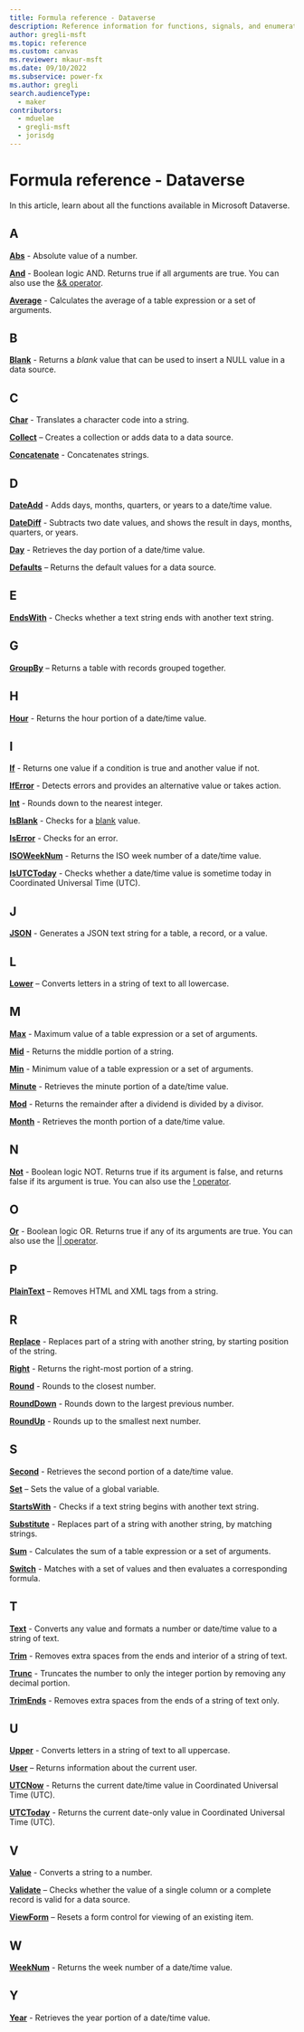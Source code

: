 ```yaml
---
title: Formula reference - Dataverse
description: Reference information for functions, signals, and enumerations in Dataverse.
author: gregli-msft
ms.topic: reference
ms.custom: canvas
ms.reviewer: mkaur-msft
ms.date: 09/10/2022
ms.subservice: power-fx
ms.author: gregli
search.audienceType:
  - maker
contributors:
  - mduelae
  - gregli-msft
  - jorisdg
---
```


# Formula reference - Dataverse

In this article, learn about all the functions available in Microsoft Dataverse.

## <a id="-a"></a> A

**[Abs](reference/function-numericals.md )** - Absolute value of a number.

**[And](reference/function-logicals.md )** - Boolean logic AND. Returns true if all arguments are true. You can also use the [&& operator](reference/operators.md).

**[Average](reference/function-aggregates.md )** - Calculates the average of a table expression or a set of arguments.

## B

**[Blank](reference/function-isblank-isempty.md )** - Returns a *blank* value that can be used to insert a NULL value in a data source.

## C

**[Char](reference/function-char.md )** - Translates a character code into a string.

**[Collect](reference/function-clear-collect-clearcollect.md )** – Creates a collection or adds data to a data source.

**[Concatenate](reference/function-concatenate.md )** - Concatenates strings.

## D

**[DateAdd](reference/function-dateadd-datediff.md )** - Adds days, months, quarters, or years to a date/time value.

**[DateDiff](reference/function-dateadd-datediff.md )** - Subtracts two date values, and shows the result in days, months, quarters, or years.

**[Day](reference/function-datetime-parts.md )** - Retrieves the day portion of a date/time value.

**[Defaults](reference/function-defaults.md )** – Returns the default values for a data source.

## E

**[EndsWith](reference/function-startswith.md )** - Checks whether a text string ends with another text string.

## G

**[GroupBy](reference/function-groupby.md )** – Returns a table with records grouped together.

## H

**[Hour](reference/function-datetime-parts.md )** - Returns the hour portion of a date/time value.

## I

**[If](reference/function-if.md )** - Returns one value if a condition is true and another value if not.

**[IfError](reference/function-iferror.md )** - Detects errors and provides an alternative value or takes action.

**[Int](reference/function-round.md )** - Rounds down to the nearest integer.

**[IsBlank](reference/function-isblank-isempty.md )** - Checks for a [blank](reference/function-isblank-isempty.md) value.

**[IsError](reference/function-iferror.md )** - Checks for an error.

**[ISOWeekNum](reference/function-weeknum.md )** - Returns the ISO week number of a date/time value.

**[IsUTCToday](reference/function-now-today-istoday.md )** - Checks whether a date/time value is sometime today in Coordinated Universal Time (UTC).

## J

**[JSON](reference/function-json.md )** - Generates a JSON text string for a table, a record, or a value.

## L

**[Lower](reference/function-lower-upper-proper.md )** – Converts letters in a string of text to all lowercase.

## M

**[Max](reference/function-aggregates.md )** - Maximum value of a table expression or a set of arguments.

**[Mid](reference/function-left-mid-right.md )** - Returns the middle portion of a string.

**[Min](reference/function-aggregates.md )** - Minimum value of a table expression or a set of arguments.

**[Minute](reference/function-datetime-parts.md )** - Retrieves the minute portion of a date/time value.

**[Mod](reference/function-mod.md )** - Returns the remainder after a dividend is divided by a divisor.

**[Month](reference/function-datetime-parts.md )** - Retrieves the month portion of a date/time value.

## N

**[Not](reference/function-logicals.md )** - Boolean logic NOT. Returns true if its argument is false, and returns false if its argument is true. You can also use the [! operator](reference/operators.md).

## O

**[Or](reference/function-logicals.md )** - Boolean logic OR. Returns true if any of its arguments are true. You can also use the [|| operator](reference/operators.md).

## P

**[PlainText](reference/function-encode-decode.md )** – Removes HTML and XML tags from a string.

## R

**[Replace](reference/function-replace-substitute.md )** - Replaces part of a string with another string, by starting position of the string.

**[Right](reference/function-left-mid-right.md )** - Returns the right-most portion of a string.

**[Round](reference/function-round.md )** - Rounds to the closest number.

**[RoundDown](reference/function-round.md )** - Rounds down to the largest previous number.

**[RoundUp](reference/function-round.md )** - Rounds up to the smallest next number.

## S

**[Second](reference/function-datetime-parts.md )** - Retrieves the second portion of a date/time value.

**[Set](reference/function-set.md )** – Sets the value of a global variable.

**[StartsWith](reference/function-startswith.md )** - Checks if a text string begins with another text string.

**[Substitute](reference/function-replace-substitute.md )** - Replaces part of a string with another string, by matching strings.

**[Sum](reference/function-aggregates.md )** - Calculates the sum of a table expression or a set of arguments.

**[Switch](reference/function-if.md )** - Matches with a set of values and then evaluates a corresponding formula.

## T

**[Text](reference/function-text.md )** - Converts any value and formats a number or date/time value to a string of text.

**[Trim](reference/function-trim.md )** - Removes extra spaces from the ends and interior of a string of text.

**[Trunc](reference/function-round.md )** - Truncates the number to only the integer portion by removing any decimal portion.

**[TrimEnds](reference/function-trim.md )** - Removes extra spaces from the ends of a string of text only.

## U

**[Upper](reference/function-lower-upper-proper.md )** - Converts letters in a string of text to all uppercase.

**[User](reference/function-user.md )** – Returns information about the current user.

**[UTCNow](reference/function-now-today-istoday.md )** - Returns the current date/time value in Coordinated Universal Time (UTC).

**[UTCToday](reference/function-now-today-istoday.md )** - Returns the current date-only value in Coordinated Universal Time (UTC).

## V

**[Value](reference/function-value.md )** - Converts a string to a number.

**[Validate](reference/function-validate.md )** – Checks whether the value of a single column or a complete record is valid for a data source.

**[ViewForm](reference/function-form.md )** – Resets a form control for viewing of an existing item.

## W

**[WeekNum](reference/function-weeknum.md )** - Returns the week number of a date/time value.

## Y

**[Year](reference/function-datetime-parts.md )** - Retrieves the year portion of a date/time value.

